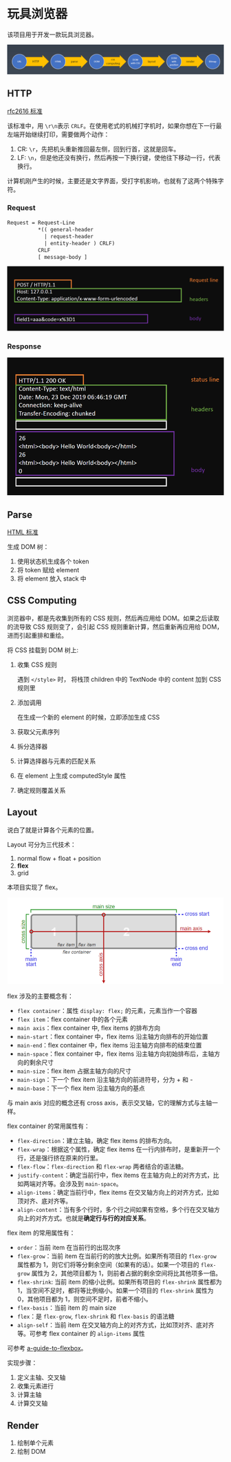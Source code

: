 # 玩具浏览器

该项目用于开发一款玩具浏览器。

![总体流程](./images/browser-process.png)

## HTTP

[rfc2616 标准](https://tools.ietf.org/html/rfc2616#section-6)

该标准中，用 `\r\n`表示 `CRLF`。在使用老式的机械打字机时，如果你想在下一行最左端开始继续打印，需要做两个动作：

1. CR: `\r`，先把机头重新推回最左侧，回到行首，这就是回车。
2. LF: `\n`，但是他还没有换行，然后再按一下换行键，使他往下移动一行，代表换行。

计算机刚产生的时候，主要还是文字界面，受打字机影响，也就有了这两个特殊字符。

### Request

```text
Request = Request-Line
          *(( general-header
            | request-header
            | entity-header ) CRLF)
          CRLF
          [ message-body ]
```

![request-example](./images/request.png)

### Response

![response-example](./images/response.png)

## Parse

[HTML 标准](https://html.spec.whatwg.org/multipage/parsing.html#tokenization)

生成 DOM 树：

1. 使用状态机生成各个 token
2. 将 token 赋给 element
3. 将 element 放入 stack 中

## CSS Computing

浏览器中，都是先收集到所有的 CSS 规则，然后再应用给 DOM。如果之后读取的流导致 CSS 规则变了，会引起 CSS 规则重新计算，然后重新再应用给 DOM，进而引起重排和重绘。

将 CSS 挂载到 DOM 树上:

1. 收集 CSS 规则

   遇到 `</style>` 时， 将栈顶 children 中的 TextNode 中的 content 加到 CSS 规则里

2. 添加调用

   在生成一个新的 element 的时候，立即添加生成 CSS

3. 获取父元素序列
4. 拆分选择器
5. 计算选择器与元素的匹配关系
6. 在 element 上生成 computedStyle 属性
7. 确定规则覆盖关系

## Layout

说白了就是计算各个元素的位置。

Layout 可分为三代技术：

1. normal flow + float + position
2. **flex**
3. grid

本项目实现了 flex。

![flex](./images/flex.png)

flex 涉及的主要概念有：

- `flex container`：属性 `display: flex;` 的元素，元素当作一个容器
- `flex item`：flex container 中的各个元素
- `main axis`：flex container 中, flex items 的排布方向
- `main-start`：flex container 中，flex items 沿主轴方向排布的开始位置
- `main-end`：flex container 中，flex items 沿主轴方向排布的结束位置
- `main-space`：flex container 中，flex items 沿主轴方向初始排布后，主轴方向的剩余尺寸
- `main-size`：flex item 占据主轴方向的尺寸
- `main-sign`：下一个 flex item 沿主轴方向的前进符号，分为 + 和 -
- `main-base`：下一个 flex item 沿主轴方向的基点

与 main axis 对应的概念还有 cross axis，表示交叉轴，它的理解方式与主轴一样。

flex container 的常用属性有：

- `flex-direction`：建立主轴，确定 flex items 的排布方向。
- `flex-wrap`：根据这个属性，确定 flex items 在一行内排布时，是重新开一个行，还是强行挤在原来的行里。
- `flex-flow`：`flex-direction` 和 `flex-wrap` 两者结合的语法糖。
- `justify-content`：确定当前行中，flex items 在主轴方向上的对齐方式，比如两端对齐等。会涉及到 `main-space`。
- `align-items`：确定当前行中，flex items 在交叉轴方向上的对齐方式，比如顶对齐、底对齐等。
- `align-content`：当有多个行时，多个行之间如果有空格，多个行在交叉轴方向上的对齐方式。也就是**确定行与行的对应关系**。

flex item 的常用属性有：

- `order`：当前 item 在当前行的出现次序
- `flex-grow`：当前 item 在当前行的的放大比例。如果所有项目的 `flex-grow` 属性都为 1，则它们将等分剩余空间（如果有的话）。如果一个项目的 `flex-grow` 属性为 2，其他项目都为 1，则前者占据的剩余空间将比其他项多一倍。
- `flex-shrink`: 当前 item 的缩小比例。如果所有项目的 `flex-shrink` 属性都为 1，当空间不足时，都将等比例缩小。如果一个项目的 `flex-shrink` 属性为 0，其他项目都为 1，则空间不足时，前者不缩小。
- `flex-basis`：当前 item 的 main size
- `flex`：是 `flex-grow`, `flex-shrink` 和 `flex-basis` 的语法糖
- `align-self`：当前 item 在交叉轴方向上的对齐方式，比如顶对齐、底对齐等。可参考 flex container 的 `align-items` 属性

可参考 [a-guide-to-flexbox](https://css-tricks.com/snippets/css/a-guide-to-flexbox/#flexbox-background)。

实现步骤：

1. 定义主轴、交叉轴
2. 收集元素进行
3. 计算主轴
4. 计算交叉轴

## Render

1. 绘制单个元素
2. 绘制 DOM
